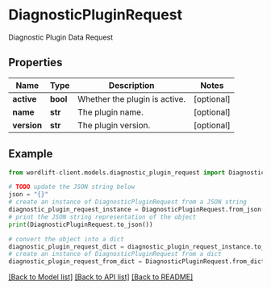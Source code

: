 # DiagnosticPluginRequest

Diagnostic Plugin Data Request

## Properties

Name | Type | Description | Notes
------------ | ------------- | ------------- | -------------
**active** | **bool** | Whether the plugin is active. | [optional] 
**name** | **str** | The plugin name. | [optional] 
**version** | **str** | The plugin version. | [optional] 

## Example

```python
from wordlift-client.models.diagnostic_plugin_request import DiagnosticPluginRequest

# TODO update the JSON string below
json = "{}"
# create an instance of DiagnosticPluginRequest from a JSON string
diagnostic_plugin_request_instance = DiagnosticPluginRequest.from_json(json)
# print the JSON string representation of the object
print(DiagnosticPluginRequest.to_json())

# convert the object into a dict
diagnostic_plugin_request_dict = diagnostic_plugin_request_instance.to_dict()
# create an instance of DiagnosticPluginRequest from a dict
diagnostic_plugin_request_from_dict = DiagnosticPluginRequest.from_dict(diagnostic_plugin_request_dict)
```
[[Back to Model list]](../README.md#documentation-for-models) [[Back to API list]](../README.md#documentation-for-api-endpoints) [[Back to README]](../README.md)


